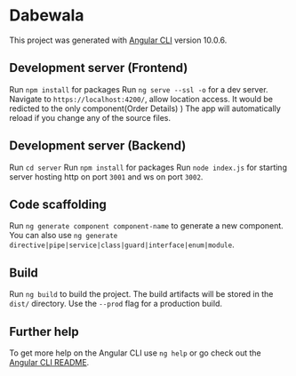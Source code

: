 # Dabewala

This project was generated with [Angular CLI](https://github.com/angular/angular-cli) version 10.0.6.

## Development server (Frontend)

Run `npm install`  for packages
Run `ng serve --ssl -o` for a dev server. Navigate to `https://localhost:4200/`, allow location access. It would be redicted to the only component(Order Details) ) The app will automatically reload if you change any of the source files.

## Development server (Backend)

Run `cd server`
Run `npm install` for packages
Run `node index.js` for starting server hosting http on port `3001` and ws on port `3002`.

## Code scaffolding

Run `ng generate component component-name` to generate a new component. You can also use `ng generate directive|pipe|service|class|guard|interface|enum|module`.

## Build

Run `ng build` to build the project. The build artifacts will be stored in the `dist/` directory. Use the `--prod` flag for a production build.

## Further help

To get more help on the Angular CLI use `ng help` or go check out the [Angular CLI README](https://github.com/angular/angular-cli/blob/master/README.md).

